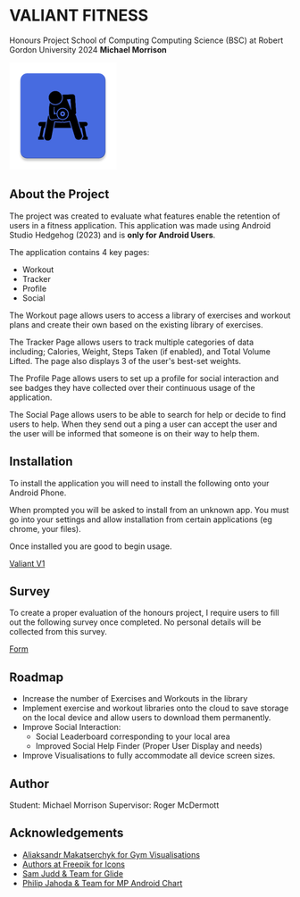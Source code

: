 # VALIANT FITNESS
Honours Project School of Computing Computing Science (BSC) at Robert Gordon University 2024 **Michael Morrison**



![alt text](https://github.com/MichaelJMorrison/ValiantFitnessHons/blob/master/ic_launcher.png?raw=true)


## About the Project

The project was created to evaluate what features enable the retention of users in a fitness application. This application was made using Android Studio Hedgehog (2023) and is **only for Android Users**.

The application contains 4 key pages:
- Workout
- Tracker
- Profile
- Social

The Workout page allows users to access a library of exercises and workout plans and create their own based on the existing library of exercises.

The Tracker Page allows users to track multiple categories of data including; Calories, Weight, Steps Taken (if enabled), and Total Volume Lifted. The page also displays 3 of the user's best-set weights. 

The Profile Page allows users to set up a profile for social interaction and see badges they have collected over their continuous usage of the application.

The Social Page allows users to be able to search for help or decide to find users to help. When they send out a ping a user can accept the user and the user will be informed that someone is on their way to help them.

## Installation
To install the application you will need to install the following onto your Android Phone.

When prompted you will be asked to install from an unknown app. You must go into your settings and allow installation from certain applications (eg chrome, your files).

Once installed you are good to begin usage.

[Valiant V1](https://github.com/MichaelJMorrison/ValiantFitnessHons/releases/download/Test/ValiantV1.apk)

## Survey
To create a proper evaluation of the honours project, I require users to fill out the following survey once completed. No personal details will be collected from this survey.

[Form](https://forms.gle/vf6BRzADBrB2FT387)
## Roadmap
- Increase the number of Exercises and Workouts in the library
- Implement exercise and workout libraries onto the cloud to save storage on the local device and allow users to download them permanently.
- Improve Social Interaction:
  - Social Leaderboard corresponding to your local area
  - Improved Social Help Finder (Proper User Display and needs)
- Improve Visualisations to fully accommodate all device screen sizes.
## Author
Student: Michael Morrison
Supervisor: Roger McDermott

## Acknowledgements
- [Aliaksandr Makatserchyk for Gym Visualisations](https://gymvisual.com/)
- [Authors at Freepik for Icons](https://www.freepik.com/)
- [Sam Judd & Team for Glide](https://github.com/bumptech/glide)
- [Philip Jahoda & Team for MP Android Chart](https://github.com/PhilJay/MPAndroidChart)

